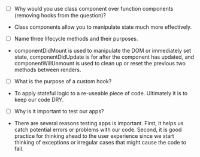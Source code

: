 
- [ ] Why would you use class component over function components (removing hooks from the question)?

- Class components allow you to manipulate state much more effectively.

- [ ] Name three lifecycle methods and their purposes.

- componentDidMount is used to manipulate the DOM or immediately set state, componentDidUpdate is for after the component has updated, and componentWillUnmount is used to clean up or reset the previous two methods between renders.

- [ ] What is the purpose of a custom hook?

- To apply stateful logic to a re-useable piece of code. Ultimately it is to keep our code DRY.

- [ ] Why is it important to test our apps?

- There are several reasons testing apps is important. First, it helps us catch potential errors or problems with our code. Second, it is good practice for thinking ahead to the user experience since we start thinking of exceptions or irregular cases that might cause the code to fail.
